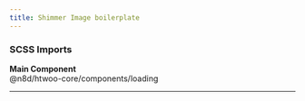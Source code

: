 ```yaml
---
title: Shimmer Image boilerplate
---
```


### SCSS Imports

**Main Component**\
@n8d/htwoo-core/components/loading

***
